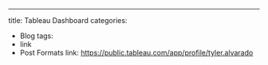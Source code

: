 ---
title: Tableau Dashboard
categories:
  - Blog
tags:
  - link
  - Post Formats
link: https://public.tableau.com/app/profile/tyler.alvarado
